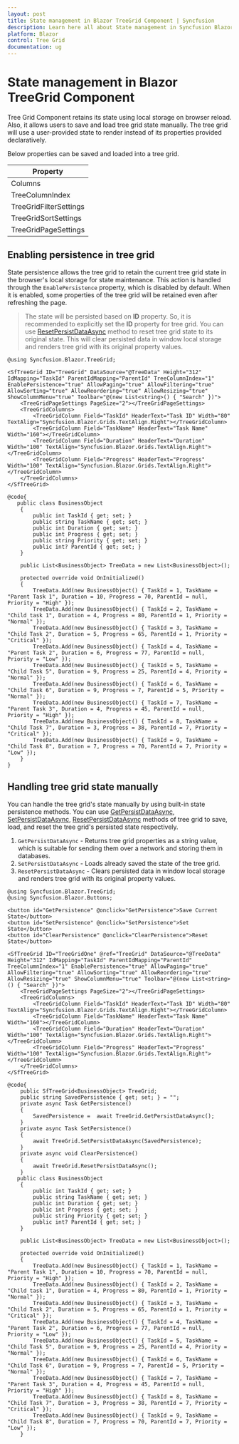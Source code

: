 ```yaml
---
layout: post
title: State management in Blazor TreeGrid Component | Syncfusion
description: Learn here all about State management in Syncfusion Blazor TreeGrid component and much more details.
platform: Blazor
control: Tree Grid
documentation: ug
---
```


# State management in Blazor TreeGrid Component

Tree Grid Component retains its state using local storage on browser reload. Also, it allows users to save and load tree grid state manually. The tree grid will use a user-provided state to render instead of its properties provided declaratively.

Below properties can be saved and loaded into a tree grid.

Property|
-----|
Columns |
TreeColumnIndex |
TreeGridFilterSettings |
TreeGridSortSettings |
TreeGridPageSettings |

## Enabling persistence in tree grid

State persistence allows the tree grid to retain the current tree grid state in the browser's local storage for state maintenance. This action is handled through the `EnablePersistence` property, which is disabled by default. When it is enabled, some properties of the tree grid will be retained even after refreshing the page.

> The state will be persisted based on **ID** property. So, it is recommended to explicitly set the **ID** property for tree grid.
> You can use [ResetPersistDataAsync](https://help.syncfusion.com/cr/blazor/Syncfusion.Blazor.TreeGrid.SfTreeGrid-1.html#Syncfusion_Blazor_TreeGrid_SfTreeGrid_1_ResetPersistDataAsync) method to reset tree grid state to its original state. This will clear persisted data in window local storage and renders tree grid with its original property values.

```cshtml
@using Syncfusion.Blazor.TreeGrid;

<SfTreeGrid ID="TreeGrid" DataSource="@TreeData" Height="312" IdMapping="TaskId" ParentIdMapping="ParentId" TreeColumnIndex="1" EnablePersistence="true" AllowPaging="true" AllowFiltering="true" AllowSorting="true" AllowReordering="true" AllowResizing="true" ShowColumnMenu="true" Toolbar="@(new List<string>() { "Search" })">
    <TreeGridPageSettings PageSize="2"></TreeGridPageSettings>
    <TreeGridColumns>
        <TreeGridColumn Field="TaskId" HeaderText="Task ID" Width="80" TextAlign="Syncfusion.Blazor.Grids.TextAlign.Right"></TreeGridColumn>
        <TreeGridColumn Field="TaskName" HeaderText="Task Name" Width="160"></TreeGridColumn>
        <TreeGridColumn Field="Duration" HeaderText="Duration" Width="100" TextAlign="Syncfusion.Blazor.Grids.TextAlign.Right"></TreeGridColumn>
        <TreeGridColumn Field="Progress" HeaderText="Progress" Width="100" TextAlign="Syncfusion.Blazor.Grids.TextAlign.Right"></TreeGridColumn>
    </TreeGridColumns>
</SfTreeGrid>

@code{
   public class BusinessObject
    {
        public int TaskId { get; set; }
        public string TaskName { get; set; }
        public int Duration { get; set; }
        public int Progress { get; set; }
        public string Priority { get; set; }
        public int? ParentId { get; set; }
    }

    public List<BusinessObject> TreeData = new List<BusinessObject>();

    protected override void OnInitialized()
    {
        TreeData.Add(new BusinessObject() { TaskId = 1, TaskName = "Parent Task 1", Duration = 10, Progress = 70, ParentId = null, Priority = "High" });
        TreeData.Add(new BusinessObject() { TaskId = 2, TaskName = "Child task 1", Duration = 4, Progress = 80, ParentId = 1, Priority = "Normal" });
        TreeData.Add(new BusinessObject() { TaskId = 3, TaskName = "Child Task 2", Duration = 5, Progress = 65, ParentId = 1, Priority = "Critical" });
        TreeData.Add(new BusinessObject() { TaskId = 4, TaskName = "Parent Task 2", Duration = 6, Progress = 77, ParentId = null, Priority = "Low" });
        TreeData.Add(new BusinessObject() { TaskId = 5, TaskName = "Child Task 5", Duration = 9, Progress = 25, ParentId = 4, Priority = "Normal" });
        TreeData.Add(new BusinessObject() { TaskId = 6, TaskName = "Child Task 6", Duration = 9, Progress = 7, ParentId = 5, Priority = "Normal" });
        TreeData.Add(new BusinessObject() { TaskId = 7, TaskName = "Parent Task 3", Duration = 4, Progress = 45, ParentId = null, Priority = "High" });
        TreeData.Add(new BusinessObject() { TaskId = 8, TaskName = "Child Task 7", Duration = 3, Progress = 38, ParentId = 7, Priority = "Critical" });
        TreeData.Add(new BusinessObject() { TaskId = 9, TaskName = "Child Task 8", Duration = 7, Progress = 70, ParentId = 7, Priority = "Low" });
    }
}
```

## Handling tree grid state manually

You can handle the tree grid's state manually by using built-in state persistence methods. You can use [GetPersistDataAsync](https://help.syncfusion.com/cr/blazor/Syncfusion.Blazor.TreeGrid.SfTreeGrid-1.html#Syncfusion_Blazor_TreeGrid_SfTreeGrid_1_GetPersistDataAsync), [SetPersistDataAsync](https://help.syncfusion.com/cr/blazor/Syncfusion.Blazor.TreeGrid.SfTreeGrid-1.html#Syncfusion_Blazor_TreeGrid_SfTreeGrid_1_SetPersistDataAsync), [ResetPersistDataAsync](https://help.syncfusion.com/cr/blazor/Syncfusion.Blazor.TreeGrid.SfTreeGrid-1.html#Syncfusion_Blazor_TreeGrid_SfTreeGrid_1_ResetPersistDataAsync) methods of tree grid to save, load, and reset the tree grid's persisted state respectively.
 1. `GetPersistDataAsync` - Returns tree grid properties as a string value, which is suitable for sending them over a network and storing them in databases.
 2. `SetPersistDataAsync` - Loads already saved the state of the tree grid.
 3. `ResetPersistDataAsync` - Clears persisted data in window local storage and renders tree grid with its original property values.

```cshtml
@using Syncfusion.Blazor.TreeGrid;
@using Syncfusion.Blazor.Buttons;

<button id="GetPersistence" @onclick="GetPersistence">Save Current State</button>
<button id="SetPersistence" @onclick="SetPersistence">Set State</button> 
<button id="ClearPersistence" @onclick="ClearPersistence">Reset State</button>

<SfTreeGrid ID="TreeGridOne" @ref="TreeGrid" DataSource="@TreeData" Height="312" IdMapping="TaskId" ParentIdMapping="ParentId" TreeColumnIndex="1" EnablePersistence="true" AllowPaging="true" AllowFiltering="true" AllowSorting="true" AllowReordering="true" AllowResizing="true" ShowColumnMenu="true" Toolbar="@(new List<string>() { "Search" })">
    <TreeGridPageSettings PageSize="2"></TreeGridPageSettings>
    <TreeGridColumns>
        <TreeGridColumn Field="TaskId" HeaderText="Task ID" Width="80" TextAlign="Syncfusion.Blazor.Grids.TextAlign.Right"></TreeGridColumn>
        <TreeGridColumn Field="TaskName" HeaderText="Task Name" Width="160"></TreeGridColumn>
        <TreeGridColumn Field="Duration" HeaderText="Duration" Width="100" TextAlign="Syncfusion.Blazor.Grids.TextAlign.Right"></TreeGridColumn>
        <TreeGridColumn Field="Progress" HeaderText="Progress" Width="100" TextAlign="Syncfusion.Blazor.Grids.TextAlign.Right"></TreeGridColumn>
    </TreeGridColumns>
</SfTreeGrid>

@code{
    public SfTreeGrid<BusinessObject> TreeGrid;
    public string SavedPersistence { get; set; } = "";
    private async Task GetPersistence()  
    {  
        SavedPersistence =  await TreeGrid.GetPersistDataAsync();
    } 
    private async Task SetPersistence()  
    {  
        await TreeGrid.SetPersistDataAsync(SavedPersistence);
    } 
    private async void ClearPersistence()  
    {  
        await TreeGrid.ResetPersistDataAsync();
    }  
   public class BusinessObject
    {
        public int TaskId { get; set; }
        public string TaskName { get; set; }
        public int Duration { get; set; }
        public int Progress { get; set; }
        public string Priority { get; set; }
        public int? ParentId { get; set; }
    }

    public List<BusinessObject> TreeData = new List<BusinessObject>();

    protected override void OnInitialized()
    {
        TreeData.Add(new BusinessObject() { TaskId = 1, TaskName = "Parent Task 1", Duration = 10, Progress = 70, ParentId = null, Priority = "High" });
        TreeData.Add(new BusinessObject() { TaskId = 2, TaskName = "Child task 1", Duration = 4, Progress = 80, ParentId = 1, Priority = "Normal" });
        TreeData.Add(new BusinessObject() { TaskId = 3, TaskName = "Child Task 2", Duration = 5, Progress = 65, ParentId = 1, Priority = "Critical" });
        TreeData.Add(new BusinessObject() { TaskId = 4, TaskName = "Parent Task 2", Duration = 6, Progress = 77, ParentId = null, Priority = "Low" });
        TreeData.Add(new BusinessObject() { TaskId = 5, TaskName = "Child Task 5", Duration = 9, Progress = 25, ParentId = 4, Priority = "Normal" });
        TreeData.Add(new BusinessObject() { TaskId = 6, TaskName = "Child Task 6", Duration = 9, Progress = 7, ParentId = 5, Priority = "Normal" });
        TreeData.Add(new BusinessObject() { TaskId = 7, TaskName = "Parent Task 3", Duration = 4, Progress = 45, ParentId = null, Priority = "High" });
        TreeData.Add(new BusinessObject() { TaskId = 8, TaskName = "Child Task 7", Duration = 3, Progress = 38, ParentId = 7, Priority = "Critical" });
        TreeData.Add(new BusinessObject() { TaskId = 9, TaskName = "Child Task 8", Duration = 7, Progress = 70, ParentId = 7, Priority = "Low" });
    }
```
